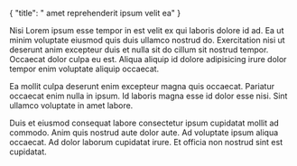 {
  "title": " amet reprehenderit ipsum velit ea"
}

Nisi Lorem ipsum esse tempor in est velit ex qui laboris dolore id ad. Ea ut minim voluptate eiusmod quis duis ullamco nostrud do. Exercitation nisi ut deserunt anim excepteur duis et nulla sit do cillum sit nostrud tempor. Occaecat dolor culpa eu est. Aliqua aliquip id dolore adipisicing irure dolor tempor enim voluptate aliquip occaecat.

Ea mollit culpa deserunt enim excepteur magna quis occaecat. Pariatur occaecat enim nulla in ipsum. Id laboris magna esse id dolor esse nisi. Sint ullamco voluptate in amet labore.

Duis et eiusmod consequat labore consectetur ipsum cupidatat mollit ad commodo. Anim quis nostrud aute dolor aute. Ad voluptate ipsum aliqua occaecat. Ad dolor laborum cupidatat irure. Et officia non nostrud sint est cupidatat.
